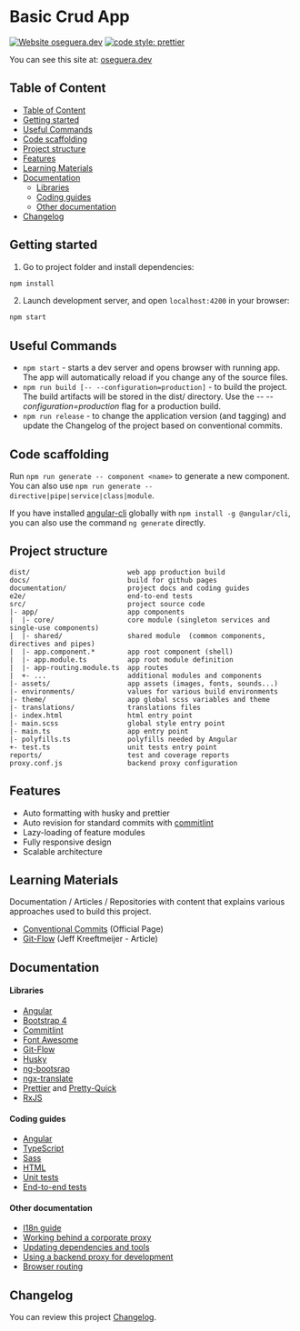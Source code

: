 # Basic Crud App

[![Website oseguera.dev](https://img.shields.io/website-up-down-green-red/http/oseguera.dev.svg)](https://oseguera.dev)
[![code style: prettier](https://img.shields.io/badge/code_style-prettier-ff69b4.svg?style=flat-square)](https://github.com/prettier/prettier)

You can see this site at: [oseguera.dev](https://oseguera.dev)

## Table of Content

- [Table of Content](#table-of-content)
- [Getting started](#getting-started)
- [Useful Commands](#useful-commands)
- [Code scaffolding](#code-scaffolding)
- [Project structure](#project-structure)
- [Features](#features)
- [Learning Materials](#learning-materials)
- [Documentation](#documentation)
    - [Libraries](#libraries)
    - [Coding guides](#coding-guides)
    - [Other documentation](#other-documentation)
- [Changelog](#changelog)

## Getting started

1. Go to project folder and install dependencies:
 ```sh
 npm install
 ```

2. Launch development server, and open `localhost:4200` in your browser:
 ```sh
 npm start
 ```

## Useful Commands

- `npm start` - starts a dev server and opens browser with running app. The app will automatically reload if you change any of the source files.
- `npm run build [-- --configuration=production]` - to build the project. The build artifacts will be stored in the dist/ directory. Use the _-- --configuration=production_ flag for a production build.
- `npm run release` - to change the application version (and tagging) and update the Changelog of the project based on conventional commits.

## Code scaffolding

Run `npm run generate -- component <name>` to generate a new component. You can also use
`npm run generate -- directive|pipe|service|class|module`.

If you have installed [angular-cli](https://github.com/angular/angular-cli) globally with `npm install -g @angular/cli`,
you can also use the command `ng generate` directly.

## Project structure

```
dist/                        web app production build
docs/                        build for github pages
documentation/               project docs and coding guides
e2e/                         end-to-end tests
src/                         project source code
|- app/                      app components
|  |- core/                  core module (singleton services and single-use components)
|  |- shared/                shared module  (common components, directives and pipes)
|  |- app.component.*        app root component (shell)
|  |- app.module.ts          app root module definition
|  |- app-routing.module.ts  app routes
|  +- ...                    additional modules and components
|- assets/                   app assets (images, fonts, sounds...)
|- environments/             values for various build environments
|- theme/                    app global scss variables and theme
|- translations/             translations files
|- index.html                html entry point
|- main.scss                 global style entry point
|- main.ts                   app entry point
|- polyfills.ts              polyfills needed by Angular
+- test.ts                   unit tests entry point
reports/                     test and coverage reports
proxy.conf.js                backend proxy configuration
```

## Features

- Auto formatting with husky and prettier
- Auto revision for standard commits with [commitlint](https://github.com/conventional-changelog/commitlint/#what-is-commitlint)
- Lazy-loading of feature modules
- Fully responsive design
- Scalable architecture

## Learning Materials

Documentation / Articles / Repositories with content that explains various approaches used to build this project.

- [Conventional Commits](https://www.conventionalcommits.org/en/v1.0.0/) (Official Page)
- [Git-Flow](https://jeffkreeftmeijer.com/git-flow/) (Jeff Kreeftmeijer - Article)

## Documentation

#### Libraries

- [Angular](https://angular.io)
- [Bootstrap 4](https://getbootstrap.com)
- [Commitlint](https://github.com/conventional-changelog/commitlint/#what-is-commitlint)
- [Font Awesome](http://fontawesome.io)
- [Git-Flow](https://github.com/nvie/gitflow)
- [Husky](https://github.com/typicode/husky)
- [ng-bootsrap](https://ng-bootstrap.github.io/)
- [ngx-translate](https://github.com/ngx-translate/core)
- [Prettier](https://prettier.io/) and [Pretty-Quick](https://github.com/azz/pretty-quick)
- [RxJS](http://reactivex.io/rxjs)

#### Coding guides

- [Angular](documentation/coding-guides/angular.md)
- [TypeScript](documentation/coding-guides/typescript.md)
- [Sass](documentation/coding-guides/sass.md)
- [HTML](documentation/coding-guides/html.md)
- [Unit tests](documentation/coding-guides/unit-tests.md)
- [End-to-end tests](documentation/coding-guides/e2e-tests.md)

#### Other documentation

- [I18n guide](documentation/i18n.md)
- [Working behind a corporate proxy](documentation/corporate-proxy.md)
- [Updating dependencies and tools](documentation/updating.md)
- [Using a backend proxy for development](documentation/backend-proxy.md)
- [Browser routing](documentation/routing.md)

## Changelog

You can review this project [Changelog](https://github.com/osegueradev/oseguera-dev-website/blob/master/CHANGELOG.md).
